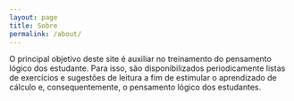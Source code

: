 ```yaml
---
layout: page
title: Sobre
permalink: /about/
---
```


O principal objetivo deste site é auxiliar no treinamento do pensamento lógico dos estudante. Para isso, são disponibilizados periodicamente listas de exercícios e sugestões de leitura a fim de estimular o aprendizado de cálculo e, consequentemente, o pensamento lógico dos estudantes.
